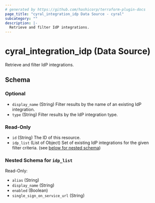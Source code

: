 ```yaml
---
# generated by https://github.com/hashicorp/terraform-plugin-docs
page_title: "cyral_integration_idp Data Source - cyral"
subcategory: ""
description: |-
  Retrieve and filter IdP integrations.
---
```


# cyral_integration_idp (Data Source)

Retrieve and filter IdP integrations.

<!-- schema generated by tfplugindocs -->

## Schema

### Optional

- `display_name` (String) Filter results by the name of an existing IdP integration.
- `type` (String) Filter results by the IdP integration type.

### Read-Only

- `id` (String) The ID of this resource.
- `idp_list` (List of Object) Set of existing IdP integrations for the given filter criteria. (see [below for nested schema](#nestedatt--idp_list))

<a id="nestedatt--idp_list"></a>

### Nested Schema for `idp_list`

Read-Only:

- `alias` (String)
- `display_name` (String)
- `enabled` (Boolean)
- `single_sign_on_service_url` (String)
